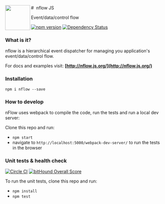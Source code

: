 
<img height=80 align="left" src="http://nflow-js.github.io/assets/logo.svg">
# &nbsp;nflow JS

Event/data/control flow

 [![npm version](https://badge.fury.io/js/nflow.svg)](https://badge.fury.io/js/nflow) [![Dependency Status](https://www.versioneye.com/nodejs/nflow/0.0.4/badge.svg)](https://www.versioneye.com/nodejs/nflow/0.0.4)


### What is it?

nflow is a hierarchical event dispatcher for managing you application's event/data/control flow.

For docs and examples visit: **[http://nflow.js.org/](http://nflow.js.org/)**

### Installation

`npm i nflow --save`


### How to develop

nFlow uses webpack to compile the code, run the tests and run a local dev server:

Clone this repo and run:
 - `npm start`
 - navigate to `http://localhost:5000/webpack-dev-server/` to run the tests in the browser

### Unit tests & health check
[![Circle CI](https://circleci.com/gh/nflow-js/nflow.svg?style=svg&circle-token=c48681c248ecfdd1fcbc94ca9f5dd2b39fd06fbc)](https://circleci.com/gh/nflow-js/nflow)
[![bitHound Overall Score](https://www.bithound.io/github/nflow-js/nflow/badges/score.svg)](https://www.bithound.io/github/nflow-js/nflow)

To run the unit tests, clone this repo and run:
 - `npm install`
 - `npm test`
